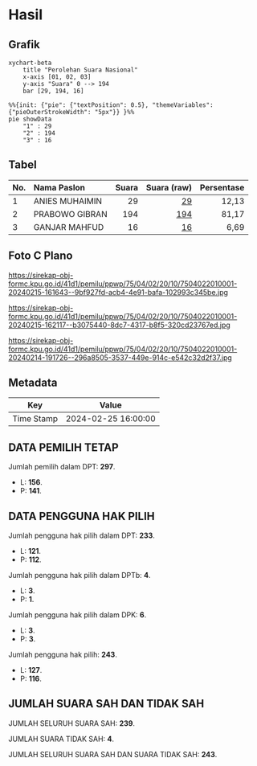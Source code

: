 # Hasil

## Grafik

```mermaid
xychart-beta
    title "Perolehan Suara Nasional"
    x-axis [01, 02, 03]
    y-axis "Suara" 0 --> 194
    bar [29, 194, 16]
```

```mermaid
%%{init: {"pie": {"textPosition": 0.5}, "themeVariables": {"pieOuterStrokeWidth": "5px"}} }%%
pie showData
    "1" : 29
    "2" : 194
    "3" : 16
```

## Tabel

| No. | Nama Paslon    | Suara | Suara (raw) | Persentase |
|:--- |:-------------- | -----:| -----------:| ----------:|
| 1   | ANIES MUHAIMIN | 29    | [29][p-1]   | 12,13      |
| 2   | PRABOWO GIBRAN | 194   | [194][p-2]  | 81,17      |
| 3   | GANJAR MAHFUD  | 16    | [16][p-3]   | 6,69       |


[p-1]: https://github.com/gigit-pemilu/pemilu-2024/blob/main/pilpres/hitung-suara/sub/75-gorontalo/sub/04-pohuwato/sub/02-lemito/sub/2010-wonggarasi-tengah/sub/001-tps/sub/paslon-1.txt
[p-2]: https://github.com/gigit-pemilu/pemilu-2024/blob/main/pilpres/hitung-suara/sub/75-gorontalo/sub/04-pohuwato/sub/02-lemito/sub/2010-wonggarasi-tengah/sub/001-tps/sub/paslon-2.txt
[p-3]: https://github.com/gigit-pemilu/pemilu-2024/blob/main/pilpres/hitung-suara/sub/75-gorontalo/sub/04-pohuwato/sub/02-lemito/sub/2010-wonggarasi-tengah/sub/001-tps/sub/paslon-3.txt

## Foto C Plano

https://sirekap-obj-formc.kpu.go.id/41d1/pemilu/ppwp/75/04/02/20/10/7504022010001-20240215-161643--9bf927fd-acb4-4e91-bafa-102993c345be.jpg

https://sirekap-obj-formc.kpu.go.id/41d1/pemilu/ppwp/75/04/02/20/10/7504022010001-20240215-162117--b3075440-8dc7-4317-b8f5-320cd23767ed.jpg

https://sirekap-obj-formc.kpu.go.id/41d1/pemilu/ppwp/75/04/02/20/10/7504022010001-20240214-191726--296a8505-3537-449e-914c-e542c32d2f37.jpg


## Metadata

| Key        | Value               |
| ---------- | ------------------- |
| Time Stamp | 2024-02-25 16:00:00 |


## DATA PEMILIH TETAP

Jumlah pemilih dalam DPT: **297**.
 * L: **156**.
 * P: **141**.

## DATA PENGGUNA HAK PILIH

Jumlah pengguna hak pilih dalam DPT: **233**.
 * L: **121**.
 * P: **112**.

Jumlah pengguna hak pilih dalam DPTb: **4**.
 * L: **3**.
 * P: **1**.

Jumlah pengguna hak pilih dalam DPK: **6**.
 * L: **3**.
 * P: **3**.

Jumlah pengguna hak pilih: **243**.
 * L: **127**.
 * P: **116**.

## JUMLAH SUARA SAH DAN TIDAK SAH

JUMLAH SELURUH SUARA SAH: **239**.

JUMLAH SUARA TIDAK SAH: **4**.

JUMLAH SELURUH SUARA SAH DAN SUARA TIDAK SAH: **243**.


